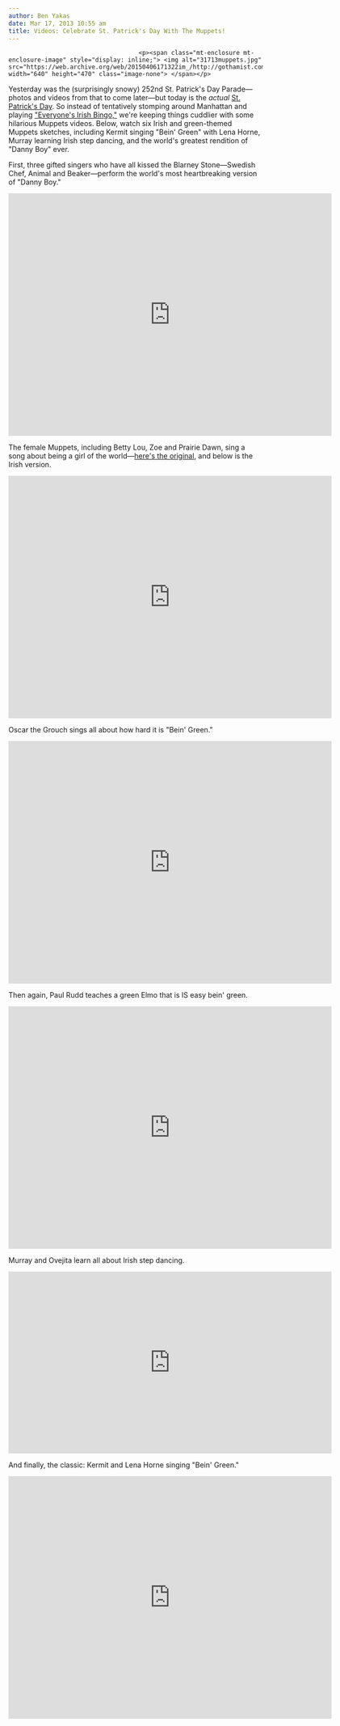 ```yaml
---
author: Ben Yakas
date: Mar 17, 2013 10:55 am
title: Videos: Celebrate St. Patrick's Day With The Muppets!
---
```


	
										<p><span class="mt-enclosure mt-enclosure-image" style="display: inline;"> <img alt="31713muppets.jpg" src="https://web.archive.org/web/20150406171322im_/http://gothamist.com/attachments/byakas/31713muppets.jpg" width="640" height="470" class="image-none"> </span></p>

<p>Yesterday was the (surprisingly snowy) 252nd St. Patrick&apos;s Day Parade&#x2014;photos and videos from that to come later&#x2014;but today is the <em>actual</em> <a href="https://web.archive.org/web/20150406171322/http://gothamist.com/tags/stpatricksday">St. Patrick&apos;s Day</a>. So instead of tentatively stomping around Manhattan and playing <a href="https://web.archive.org/web/20150406171322/http://gothamist.com/2013/03/16/celebrate_st_patrick_with_a_game_of_1.php">&quot;Everyone&apos;s Irish Bingo,&quot;</a> we&apos;re keeping things cuddlier with some hilarious Muppets videos. Below, watch six Irish and green-themed Muppets sketches, including Kermit singing &quot;Bein&apos; Green&quot; with Lena Horne, Murray learning Irish step dancing, and the world&apos;s greatest rendition of &quot;Danny Boy&quot; ever.</p>

<p>First, three gifted singers who have all kissed the Blarney Stone&#x2014;Swedish Chef, Animal and Beaker&#x2014;perform the world&apos;s most heartbreaking version of &quot;Danny Boy.&quot;</p>

<p><iframe width="640" height="480" src="https://web.archive.org/web/20150406171322if_/http://www.youtube.com/embed/OCbuRA_D3KU" frameborder="0" allowfullscreen></iframe></p>

<p>The female Muppets, including Betty Lou, Zoe and Prairie Dawn, sing a song about being a girl of the world&#x2014;<a href="https://web.archive.org/web/20150406171322/http://www.youtube.com/watch?v=rfZx3KEGG3c">here&apos;s the original</a>, and below is the Irish version.</p>

<p><iframe width="640" height="480" src="https://web.archive.org/web/20150406171322if_/http://www.youtube.com/embed/T7RMO4huqXI" frameborder="0" allowfullscreen></iframe></p>

<p>Oscar the Grouch sings all about how hard it is &quot;Bein&apos; Green.&quot;</p>

<p><iframe width="640" height="480" src="https://web.archive.org/web/20150406171322if_/http://www.youtube.com/embed/wOWJWJAoAg0" frameborder="0" allowfullscreen></iframe></p>

<p>Then again, Paul Rudd teaches a green Elmo that is IS easy bein&apos; green.</p>

<p><iframe width="640" height="480" src="https://web.archive.org/web/20150406171322if_/http://www.youtube.com/embed/EdA23lw6KZE" frameborder="0" allowfullscreen></iframe></p>

<p>Murray and Ovejita learn all about Irish step dancing. </p>

<p><iframe width="640" height="360" src="https://web.archive.org/web/20150406171322if_/http://www.youtube.com/embed/fKPmb5XznFE" frameborder="0" allowfullscreen></iframe></p>

<p>And finally, the classic: Kermit and Lena Horne singing &quot;Bein&apos; Green.&quot;</p>

<p><iframe width="640" height="480" src="https://web.archive.org/web/20150406171322if_/http://www.youtube.com/embed/mPvZR6DTbq8" frameborder="0" allowfullscreen></iframe></p>					
										
									
				